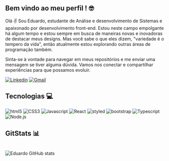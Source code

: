 ## Bem vindo ao meu perfil ! 🤓

Olá ✌ Sou Eduardo, estudante de Análise e desenvolvimento de Sistemas e apaixonado por
desenvolvimento front-end. Estou neste campo empolgante há algum tempo e estou sempre em busca
de maneiras novas e inovadoras de destacar meus designs. Mas você sabe o que eles dizem, "variedade é o tempero da vida",
então atualmente estou explorando outras áreas de programação também.

Sinta-se à vontade para navegar em meus repositórios e me enviar uma mensagem se tiver alguma dúvida.
Vamos nos conectar e compartilhar experiências para que possamos evoluir.

[![Linkedin](https://img.shields.io/badge/LinkedIn-0077B5?style=for-the-badge&logo=linkedin&logoColor=white)](https://www.linkedin.com/in/eduardo-santos-840204206/) [![Gmail](https://img.shields.io/badge/Gmail-D14836?style=for-the-badge&logo=gmail&logoColor=white)](eduardeveloper90@gmail.com)

## Tecnologias 💻

<div style="display: inlie_block">
  <img align="center" alt="html5" src="https://img.shields.io/badge/HTML5-E34F26?style=for-the-badge&logo=html5&logoColor=white">
  <img align="center" alt="CSS3" src="https://img.shields.io/badge/CSS3-1572B6?style=for-the-badge&logo=css3&logoColor=white">
  <img align="center" alt="Javascript" src="https://img.shields.io/badge/JavaScript-F7DF1E?style=for-the-badge&logo=javascript&logoColor=black">
  <img align="center" alt="React" src="https://img.shields.io/badge/React-20232A?style=for-the-badge&logo=react&logoColor=61DAFB">
  <img align="center" alt="styled" src="https://img.shields.io/badge/styled--components-DB7093?style=for-the-badge&logo=styled-components&logoColor=white">
  <img align="center" alt="bootstrap" src="https://img.shields.io/badge/Bootstrap-563D7C?style=for-the-badge&logo=bootstrap&logoColor=white">
  <img align="center" alt="Typescript" src="https://img.shields.io/badge/TypeScript-007ACC?style=for-the-badge&logo=typescript&logoColor=white">
  <img align="center" alt="Node.js" src="https://img.shields.io/badge/Node.js-43853D?style=for-the-badge&logo=node.js&logoColor=white">
</div>

## GitStats 📊

<br> ![Eduardo GitHub stats](https://github-readme-stats.vercel.app/api?username=eduardeveloper&show_icons=true&theme=transparent)
     

